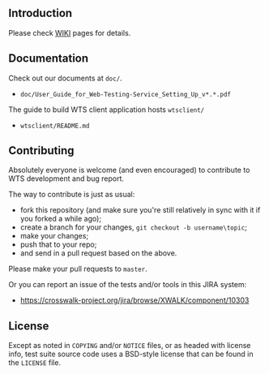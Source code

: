 ## Introduction

Please check [WIKI](https://github.com/crosswalk-project/web-testing-service/wiki) pages for details.

## Documentation

Check out our documents at `doc/`.

* `doc/User_Guide_for_Web-Testing-Service_Setting_Up_v*.*.pdf`

The guide to build WTS client application hosts `wtsclient/`

* `wtsclient/README.md`

## Contributing

Absolutely everyone is welcome (and even encouraged) to contribute to WTS
development and bug report.

The way to contribute is just as usual:

* fork this repository (and make sure you're still relatively in sync with it
  if you forked a while ago);
* create a branch for your changes, `git checkout -b username\topic`;
* make your changes;
* push that to your repo;
* and send in a pull request based on the above.

Please make your pull requests to `master`.

Or you can report an issue of the tests and/or tools in this JIRA system:

* https://crosswalk-project.org/jira/browse/XWALK/component/10303

## License

Except as noted in `COPYING` and/or `NOTICE` files, or as headed with license
info, test suite source code uses a BSD-style license that can be found in the
`LICENSE` file.
